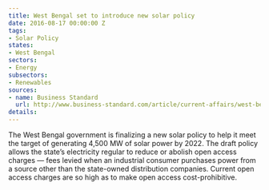 ```yaml
---
title: West Bengal set to introduce new solar policy
date: 2016-08-17 00:00:00 Z
tags:
- Solar Policy
states:
- West Bengal
sectors:
- Energy
subsectors:
- Renewables
sources:
- name: Business Standard
  url: http://www.business-standard.com/article/current-affairs/west-bengal-may-see-reduction-in-open-access-charges-116081400272_1.html
details: 
---
```


The West Bengal government is finalizing a new solar policy to help it meet the target of generating 4,500 MW of solar power by 2022. The draft policy allows the state’s electricity regular to reduce or abolish open access charges — fees levied when an industrial consumer purchases power from a source other than the state-owned distribution companies. Current open access charges are so high as to make open access cost-prohibitive.
